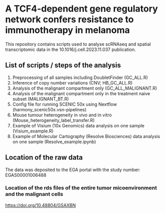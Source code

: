 # A TCF4-dependent gene regulatory network confers resistance to immunotherapy in melanoma

This repository contains scripts used to analyse scRNAseq and spatial transcriptomic data in the 10.1016/j.cell.2023.11.037 publication.

## List of scripts / steps of the analysis

1. Preprocessing of all samples including DoubletFinder (GC_ALL.R)
2. Inference of copy number variations (CNV; HB_GC_ALL.R)
3. Analysis of the malignant compartment only (GC_ALL_MALIGNANT.R)
4. Analysis of the malignant compartment only in the treatment naive subset (MALIGNANT_BT.R)
4. Config file for running SCENIC 50x using Nextflow (harmony_scenic50x.vsn-pipelines)
5. Mouse tumour heterogeneity in vivo and in vitro (Mouse_heterogeneity_label_transfer.R)
6. Example of Visium (10x Genomics) data analysis on one sample (Visium_example.R)
7. Example of Molecular Cartography (Resolve Biosciences) data analysis on one sample (Resolve_example.ipynb)

## Location of the raw data

The data was deposited to the EGA portal with the study number: EGAS00001006488

### Location of the rds files of the entire tumor micoenvironment and the malignant cells

https://doi.org/10.48804/GSAXBN
